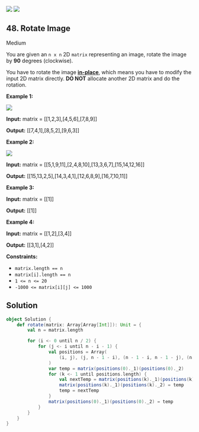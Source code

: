[![](https://img.shields.io/github/stars/javadev/LeetCode-in-All?label=Stars&style=flat-square)](https://github.com/javadev/LeetCode-in-All)
[![](https://img.shields.io/github/forks/javadev/LeetCode-in-All?label=Fork%20me%20on%20GitHub%20&style=flat-square)](https://github.com/javadev/LeetCode-in-All/fork)

## 48\. Rotate Image

Medium

You are given an `n x n` 2D `matrix` representing an image, rotate the image by **90** degrees (clockwise).

You have to rotate the image [**in-place**](https://en.wikipedia.org/wiki/In-place_algorithm), which means you have to modify the input 2D matrix directly. **DO NOT** allocate another 2D matrix and do the rotation.

**Example 1:**

![](https://assets.leetcode.com/uploads/2020/08/28/mat1.jpg)

**Input:** matrix = \[\[1,2,3],[4,5,6],[7,8,9]]

**Output:** [[7,4,1],[8,5,2],[9,6,3]] 

**Example 2:**

![](https://assets.leetcode.com/uploads/2020/08/28/mat2.jpg)

**Input:** matrix = \[\[5,1,9,11],[2,4,8,10],[13,3,6,7],[15,14,12,16]]

**Output:** [[15,13,2,5],[14,3,4,1],[12,6,8,9],[16,7,10,11]] 

**Example 3:**

**Input:** matrix = \[\[1]]

**Output:** [[1]] 

**Example 4:**

**Input:** matrix = \[\[1,2],[3,4]]

**Output:** [[3,1],[4,2]] 

**Constraints:**

*   `matrix.length == n`
*   `matrix[i].length == n`
*   `1 <= n <= 20`
*   `-1000 <= matrix[i][j] <= 1000`

## Solution

```scala
object Solution {
    def rotate(matrix: Array[Array[Int]]): Unit = {
        val n = matrix.length

        for (i <- 0 until n / 2) {
            for (j <- i until n - i - 1) {
                val positions = Array(
                    (i, j), (j, n - 1 - i), (n - 1 - i, n - 1 - j), (n - 1 - j, i)
                )
                var temp = matrix(positions(0)._1)(positions(0)._2)
                for (k <- 1 until positions.length) {
                    val nextTemp = matrix(positions(k)._1)(positions(k)._2)
                    matrix(positions(k)._1)(positions(k)._2) = temp
                    temp = nextTemp
                }
                matrix(positions(0)._1)(positions(0)._2) = temp
            }
        }
    }
}
```